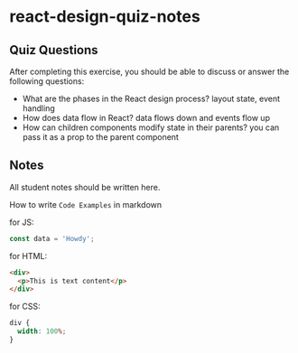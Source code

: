 # react-design-quiz-notes

## Quiz Questions

After completing this exercise, you should be able to discuss or answer the following questions:

- What are the phases in the React design process?
  layout state, event handling
- How does data flow in React?
  data flows down and events flow up
- How can children components modify state in their parents?
  you can pass it as a prop to the parent component

## Notes

All student notes should be written here.

How to write `Code Examples` in markdown

for JS:

```js
const data = 'Howdy';
```

for HTML:

```html
<div>
  <p>This is text content</p>
</div>
```

for CSS:

```css
div {
  width: 100%;
}
```
